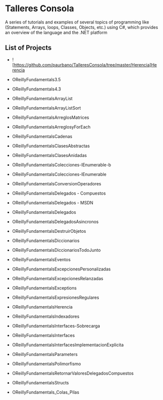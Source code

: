 # Talleres Consola
A series of tutorials and examples of several topics of programming like (Statements, Arrays, loops, Classes, Objects, etc.) using C#, which provides an overview of the language and the .NET platform

## List of Projects
* ![https://github.com/paurbano/TalleresConsola/tree/master/Herencia]Herencia

* OReillyFundamentals3.5

* OReillyFundamentals4.3

* OReillyFundamentalsArrayList

* OReillyFundamentalsArrayListSort

* OReillyFundamentalsArreglosMatrices

* OReillyFundamentalsArreglosyForEach

* OReillyFundamentalsCadenas

* OReillyFundamentalsClasesAbstractas

* OReillyFundamentalsClasesAnidadas

* OReillyFundamentalsColecciones-IEnumerable-b

* OReillyFundamentalsColecciones-IEnumerable

* OReillyFundamentalsConversionOperadores

* OReillyFundamentalsDelegados - Compuestos

* OReillyFundamentalsDelegados - MSDN

* OReillyFundamentalsDelegados

* OReillyFundamentalsDelegadosAsincronos

* OReillyFundamentalsDestruirObjetos

* OReillyFundamentalsDiccionarios

* OReillyFundamentalsDiccionariosTodoJunto

* OReillyFundamentalsEventos

* OReillyFundamentalsExcepcionesPersonalizadas

* OReillyFundamentalsExcepcionesRelanzadas

* OReillyFundamentalsExceptions

* OReillyFundamentalsExpresionesRegulares

* OReillyFundamentalsHerencia

* OReillyFundamentalsIndexadores

* OReillyFundamentalsInterfaces-Sobrecarga

* OReillyFundamentalsInterfaces

* OReillyFundamentalsInterfacesImplementacionExplicita

* OReillyFundamentalsParameters

* OReillyFundamentalsPolimorfismo

* OReillyFundamentalsRetornarValoresDelegadosCompuestos

* OReillyFundamentalsStructs

* OReillyFundamentals_Colas_Pilas
